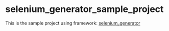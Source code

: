 # selenium_generator_sample_project

This is the sample project using framework: [selenium_generator](https://github.com/jjaros587/selenium_generator)